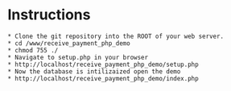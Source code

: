 # Instructions
    * Clone the git repository into the ROOT of your web server.
    * cd /www/receive_payment_php_demo
    * chmod 755 ./
    * Navigate to setup.php in your browser
    * http://localhost/receive_payment_php_demo/setup.php
    * Now the database is intilizaized open the demo
    * http://localhost/receive_payment_php_demo/index.php
